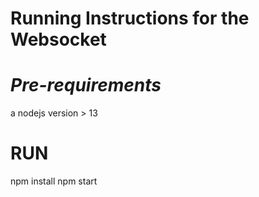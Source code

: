 Running Instructions for the Websocket
==============

# *Pre-requirements*
a nodejs version > 13

# RUN

npm install
npm start

